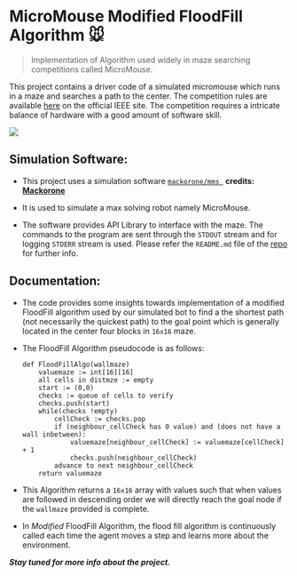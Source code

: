 # MicroMouse Modified FloodFill Algorithm :mouse:

> Implementation of Algorithm used widely in maze searching competitions called MicroMouse.

This project contains a driver code of a simulated micromouse which runs in a maze and searches a path to the center. The competition rules are available [here](https://ewh.ieee.org/sb/columbus/devry/sacFiles/MicromouseRules.pdf) on the official IEEE site. The competition requires a intricate balance of hardware with a good amount of software skill.



![](https://github.com/bluecoffee093/modified-floodfill/modified-floodfill.gif)



## Simulation Software:

* This project uses a simulation software [`mackorone/mms `](https://github.com/mackorone/mms) **credits: [Mackorone](https://github.com/mackorone)**

* It is used to simulate a max solving robot namely MicroMouse.

* The software provides API Library to interface with the maze. The commands to the program are sent through the `STDOUT` stream and for logging `STDERR` stream is used. Please refer the `README.md` file of the [repo](https://github.com/mackorone/mms) for further info. 

  

## Documentation:

* The code provides some insights towards implementation of a modified FloodFill algorithm used by our simulated bot to find a the shortest path (not necessarily the quickest path) to the goal point which is generally located in the center four blocks in `16x16` maze.

* The FloodFill Algorithm pseudocode is as follows:

  ```
  def FloodFillAlgo(wallmaze)    
      valuemaze := int[16][16]
      all cells in distmze := empty
      start := (0,0)
      checks := queue of cells to verify
      checks.push(start)
      while(checks !empty)
          cellCheck := checks.pop
          if (neighbour_cellCheck has 0 value) and (does not have a wall inbetween):
              valuemaze[neighbour_cellCheck] := valuemaze[cellCheck] + 1
              checks.push(neighbour_cellCheck)
          advance to next neighbour_cellCheck
      return valuemaze   
  ```

* This Algorithm returns a `16x16` array with values such that when values are followed in descending order we will directly reach the goal node if the `wallmaze` provided is complete. 
* In *Modified* FloodFill Algorithm, the flood fill algorithm is continuously called each time the agent moves a step and learns more about the environment.

***Stay tuned for more info about the project.***

